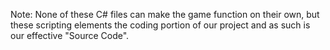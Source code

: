 Note: None of these C# files can make the game function on their own, but these scripting elements the coding portion of our project and as such is our effective "Source Code".
